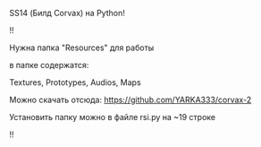 SS14 (Билд Corvax) на Python!

!!

Нужна папка "Resources" для работы

в папке содержатся:

Textures, Prototypes, Audios, Maps

Можно скачать отсюда: https://github.com/YARKA333/corvax-2

Установить папку можно в файле rsi.py на ~19 строке

!!


